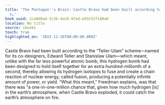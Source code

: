 ```yaml
---
title: 'The Pentagon''s Brain: Castle Bravo had been built according to the “Teller-Ulam”
  s…'
book_uuid: 2ca8d9ad-3c3b-4ac6-97ad-e93c52f140a0
location: No title
source: ibooks
touch: true
highlighted_on: '2015-11-16T00:00:00.000Z'
---
```


Castle Bravo had been built according to the “Teller-Ulam” scheme—named for its co-designers, Edward Teller and Stanislaw Ulam—which meant, unlike with the far less powerful atomic bomb, this hydrogen bomb had been designed to hold itself together for an extra hundred-millionth of a second, thereby allowing its hydrogen isotopes to fuse and create a chain reaction of nuclear energy, called fusion, producing a potentially infinite amount of power, or yield. “What this meant,” Freedman explains, was that there was “a one-in-one-million chance that, given how much hydrogen [is] in the earth’s atmosphere, when Castle Bravo exploded, it could catch the earth’s atmosphere on fire.